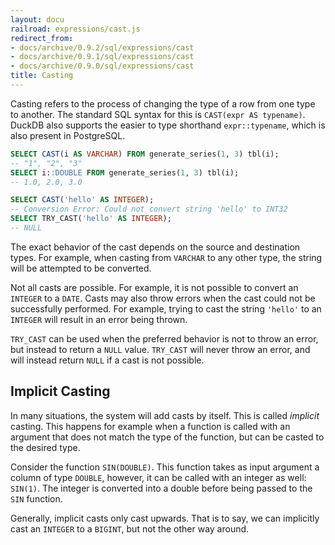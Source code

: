 ```yaml
---
layout: docu
railroad: expressions/cast.js
redirect_from:
- docs/archive/0.9.2/sql/expressions/cast
- docs/archive/0.9.1/sql/expressions/cast
- docs/archive/0.9.0/sql/expressions/cast
title: Casting
---
```


<div id="rrdiagram"></div>

Casting refers to the process of changing the type of a row from one type to another. The standard SQL syntax for this is `CAST(expr AS typename)`. DuckDB also supports the easier to type shorthand `expr::typename`, which is also present in PostgreSQL.

```sql
SELECT CAST(i AS VARCHAR) FROM generate_series(1, 3) tbl(i);
-- "1", "2", "3"
SELECT i::DOUBLE FROM generate_series(1, 3) tbl(i);
-- 1.0, 2.0, 3.0

SELECT CAST('hello' AS INTEGER);
-- Conversion Error: Could not convert string 'hello' to INT32
SELECT TRY_CAST('hello' AS INTEGER);
-- NULL
```

The exact behavior of the cast depends on the source and destination types. For example, when casting from `VARCHAR` to any other type, the string will be attempted to be converted.

Not all casts are possible. For example, it is not possible to convert an `INTEGER` to a `DATE`. Casts may also throw errors when the cast could not be successfully performed. For example, trying to cast the string `'hello'` to an `INTEGER` will result in an error being thrown.

`TRY_CAST` can be used when the preferred behavior is not to throw an error, but instead to return a `NULL` value. `TRY_CAST` will never throw an error, and will instead return `NULL` if a cast is not possible.

## Implicit Casting

In many situations, the system will add casts by itself. This is called *implicit* casting. This happens for example when a function is called with an argument that does not match the type of the function, but can be casted to the desired type.

Consider the function `SIN(DOUBLE)`. This function takes as input argument a column of type `DOUBLE`, however, it can be called with an integer as well: `SIN(1)`. The integer is converted into a double before being passed to the `SIN` function.

Generally, implicit casts only cast upwards. That is to say, we can implicitly cast an `INTEGER` to a `BIGINT`, but not the other way around.
